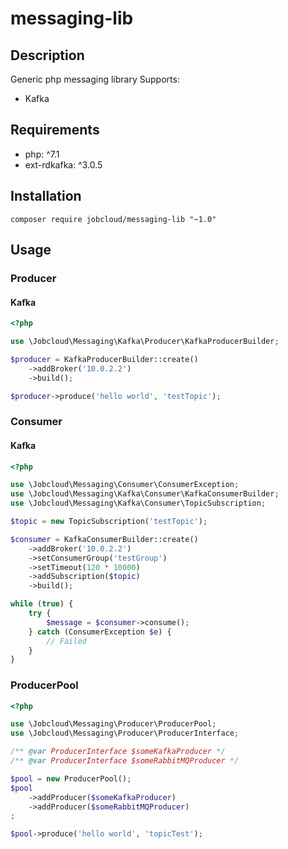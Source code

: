 # messaging-lib

## Description
Generic php messaging library
Supports:
- Kafka

## Requirements
- php: ^7.1
- ext-rdkafka: ^3.0.5

## Installation
```composer require jobcloud/messaging-lib "~1.0"```

## Usage

### Producer

#### Kafka

```php
<?php

use \Jobcloud\Messaging\Kafka\Producer\KafkaProducerBuilder;

$producer = KafkaProducerBuilder::create()
    ->addBroker('10.0.2.2')
    ->build();

$producer->produce('hello world', 'testTopic');
```

### Consumer

#### Kafka

```php
<?php

use \Jobcloud\Messaging\Consumer\ConsumerException;
use \Jobcloud\Messaging\Kafka\Consumer\KafkaConsumerBuilder;
use \Jobcloud\Messaging\Kafka\Consumer\TopicSubscription;

$topic = new TopicSubscription('testTopic');

$consumer = KafkaConsumerBuilder::create()
    ->addBroker('10.0.2.2')
    ->setConsumerGroup('testGroup')
    ->setTimeout(120 * 10000)
    ->addSubscription($topic)
    ->build();

while (true) {
    try {
        $message = $consumer->consume();
    } catch (ConsumerException $e) {
        // Failed
    } 
}
```

### ProducerPool

```php
<?php

use \Jobcloud\Messaging\Producer\ProducerPool;
use \Jobcloud\Messaging\Producer\ProducerInterface;

/** @var ProducerInterface $someKafkaProducer */
/** @var ProducerInterface $someRabbitMQProducer */

$pool = new ProducerPool();
$pool
    ->addProducer($someKafkaProducer)
    ->addProducer($someRabbitMQProducer)
;

$pool->produce('hello world', 'topicTest');
```